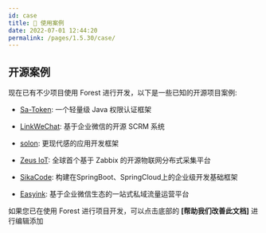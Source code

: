 ```yaml
---
id: case
title: 🌰 使用案例
date: 2022-07-01 12:44:20
permalink: /pages/1.5.30/case/
---
```


## 开源案例

现在已有不少项目使用 Forest 进行开发，以下是一些已知的开源项目案例:

- [Sa-Token](https://gitee.com/dromara/sa-token): 一个轻量级 Java 权限认证框架

- [LinkWeChat](https://gitee.com/LinkWeChat/link-wechat): 基于企业微信的开源 SCRM 系统

- [solon](https://gitee.com/noear/solon): 更现代感的应用开发框架

- [Zeus IoT](https://github.com/zmops/zeus-iot): 全球首个基于 Zabbix 的开源物联网分布式采集平台

- [SikaCode](https://github.com/sika-code-cloud/sika-code): 构建在SpringBoot、SpringCloud上的企业级开发基础框架
  
- [Easyink](https://github.com/lianluoyi/easyink_System): 基于企业微信生态的一站式私域流量运营平台


如果您已在使用 Forest 进行项目开发，可以点击底部的 <b>\[帮助我们改善此文档\]</b> 进行编辑添加
